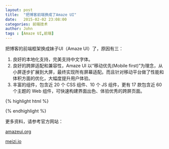 ```yaml
---
layout: post
title:  "把博客前端换成了Amaze UI"
date:   2015-02-02 23:08:00
categories: 前端技术
author: John
tags : [Amaze UI,前端]
---
```


把博客的前端框架换成妹子UI（Amaze UI）了，原因有三：

 1. 良好的本地化支持，完美支持中文字体。
 2. 良好的跨屏适配和兼容性，Amaze UI 以“移动优先(Mobile first)”为理念，从小屏逐步扩展到大屏，最终实现所有屏幕适配。而且针对移动平台做了性能和体积方面的优化，大幅度提升用户体验。
 3. 丰富的组件，包含近 20 个 CSS 组件、10 个 JS 组件，更有 17 款包含近 60 个主题的 Web 组件，可快速构建界面出色、体验优秀的跨屏页面。

{% highlight html %}
<link rel="stylesheet" href="/assets/css/amazeui.min.css"/>
{% endhighlight %}

更多资料，请参考官方网站：

[amazeui.org](http://amazeui.org)

[meizi.io](http://meizi.io)